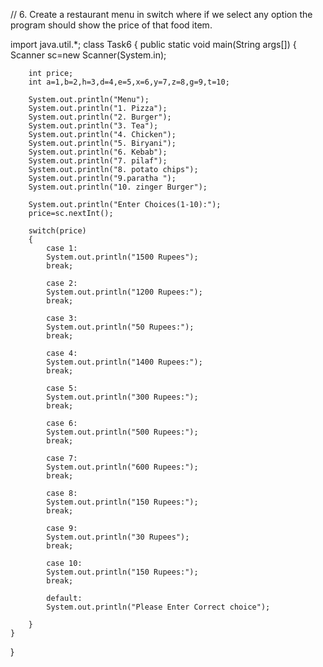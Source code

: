// 6. Create a restaurant menu in switch where if we
select any option the program should show the price
of that food item.

import java.util.*;
class Task6
{
	public static void main(String args[]) 
	{
		Scanner sc=new Scanner(System.in);

		
		int price;
		int a=1,b=2,h=3,d=4,e=5,x=6,y=7,z=8,g=9,t=10;
		
		System.out.println("Menu");
		System.out.println("1. Pizza");
		System.out.println("2. Burger");
		System.out.println("3. Tea");
		System.out.println("4. Chicken");
		System.out.println("5. Biryani");
		System.out.println("6. Kebab");
		System.out.println("7. pilaf");
		System.out.println("8. potato chips");
		System.out.println("9.paratha ");
		System.out.println("10. zinger Burger");

		System.out.println("Enter Choices(1-10):");
		price=sc.nextInt();

		switch(price)
		{
			case 1:
			System.out.println("1500 Rupees");
			break;

			case 2:
			System.out.println("1200 Rupees:");
			break;

			case 3:
			System.out.println("50 Rupees:");
			break;

			case 4:
			System.out.println("1400 Rupees:");
			break;
	
			case 5:
			System.out.println("300 Rupees:");
			break;

			case 6:
			System.out.println("500 Rupees:");
			break;

			case 7:
			System.out.println("600 Rupees:");
			break;

			case 8:
			System.out.println("150 Rupees:");
			break;

			case 9:
			System.out.println("30 Rupees");
			break;

			case 10:
			System.out.println("150 Rupees:");
			break;

			default:
			System.out.println("Please Enter Correct choice");
		
		}
	}

}
